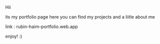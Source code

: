 
Hii

its my portfolio page
here you can find my projects and a liitle about me

link : rubin-haim-portfolio.web.app

enjoy! :)